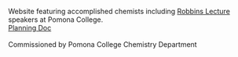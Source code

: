 Website featuring accomplished chemists including [Robbins Lecture](https://www.pomona.edu/academics/departments/chemistry/robbins-lecture-series) speakers at Pomona College. \
[Planning Doc](https://docs.google.com/document/d/1DxpVlYVnFwC_Ep09Wzdhd_Dz38w2BRGm8s-afKKCNY4/edit?usp=sharing) \
\
Commissioned by Pomona College Chemistry Department

